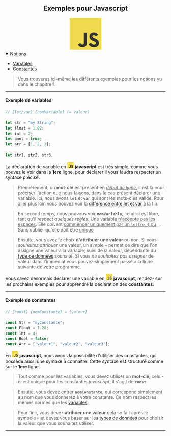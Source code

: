 <center><h2>Exemples pour Javascript</h2><img src="../../../assets/img/js.png" width="100px"></center>

<details open="open"><summary>Notions</summary>
<ul>
    <li><a href="#example-variables">Variables</a></li>
    <li><a href="#example-constantes">Constantes</a></li>
</ul>
</details>

> Vous trouverez ici-même les différents exemples pour les notions vu dans le chapitre 1.
---
#### Exemple de variables<a name="example-variable"></a>
```js
// {let/var} {nomVariable} (= valeur)

let str = "my String";
let float = 1.92;
let int = 2;
let bool = true;
let arr = [1, 2, 3];

let str1, str2, str3;
```

La déclaration de variable en <img src="../../../assets/img/js.png" width="20px"> **javascript** est très simple, comme vous pouvez le voir dans la **1ere** ligne, pour déclarer il vous faudra respecter un syntaxe précise.

> Premièrement, un **mot-clé** est présent en <u>_début de ligne_</u>, il est là pour préciser l'action que nous faisons, dans le cas présent déclarer une variable. Ici, nous avons **`let`** et **`var`** qui sont les mots-clés valide. Pour aller plus loin vous pouvez voir la [différence entre let et var](#diff-let-var) à la fin.

> En second temps, nous pouvons voir **`nomVariable`**, celui-ci est libre, tant qu'il *respect quelques règles*. Une variable <u>n'accepte pas les espaces</u>. Elle doivent <u>commencer uniquement par un `lettre`, `$` ou</u> `_`. Sans oublier qu'elle doit être <u>unique</u>

> Ensuite, vous avez le choix **d'attribuer une valeur** ou non. Si vous *souhaitez attribuer* une valeur, un simple `=` permet de dire que l'on assigne une valeur à la variable, suivi de la valeur, dépendante du [type de données](../../../../Types.md) souhaité. Si vous *ne souhaitez pas assigner* de valeur dans l'immédiat vous pouvez simplement passé à la ligne suivante de votre programme.

Vous savez désormais déclarer une variable en <img src="../../../assets/img/js.png" width="20px"> **javascript**, rendez- sur les prochains exemples pour apprendre la déclaration des **constantes**.

---

#### Exemple de constantes<a name="example-constantes"></a>

```js
// {const} {nomConstante} = {valeur}

const Str = "myConstante";
const Float = 1.28;
const Int = 4;
const Bool = false;
const Arr = ["valeur1", "valeur2", "valeur3"];
```

En <img src="../../../assets/img/js.png" width="20px"> **javascript**, nous avons la possibilité d'utiliser des constantes, qui possède aussi une syntaxe à connaitre. Cette syntaxe est structuré comme sur le **1ere** ligne.

> Tout comme pour les variables, vous devez utiliser un **mot-clé**, celui-ci est unique pour les constantes *javascript*, il s'agit de **`const`**.

> Ensuite, vous devez entrer **`nomConstante`**, qui correspond simplement au nom que vous donnerez à votre constante. Ce nom respect les mêmes normes que les [variables](#example-variables).

> Pour finir, vous devez **atribuer une valeur** cela se fait après le symbole **`=`** et devez vous baser sur les [types de données](../../../../Types.md) pour choisir la valeur que vous souhaitez utiliser.

---